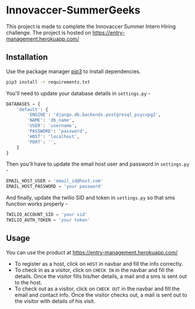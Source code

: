 # Innovaccer-SummerGeeks

This project is made to complete the Innovaccer Summer Intern Hiring challenge. The project is hosted on https://entry-management.herokuapp.com/

## Installation

Use the package manager [pip3](https://pip.pypa.io/en/stable/) to install dependencies.

```bash
pip3 install -r requirements.txt
```

You'll need to update your database details in `settings.py` - 
```py
DATABASES = {
    'default': {
        'ENGINE': 'django.db.backends.postgresql_psycopg2',
        'NAME': 'db_name',
        'USER': 'username',
        'PASSWORD': 'password',
        'HOST': 'localhost',
        'PORT': '',
    }
}
```

Then you'll have to update the email host user and password in `settings.py` -
```py
EMAIL_HOST_USER = 'email_id@host.com'
EMAIL_HOST_PASSWORD = 'your password'
```

And finally, update the twilio SID and token in `settings.py` so that sms function works properly -
```py
TWILIO_ACCOUNT_SID = 'your sid'
TWILIO_AUTH_TOKEN = 'your token'
```

## Usage

You can use the product at https://entry-management.herokuapp.com/
- To register as a host, click on `HOST` in navbar and fill the info correctly.
- To check in as a visitor, click on `CHECK IN` in the navbar and fill the details. Once the visitor fills his/her details, a mail and a sms is sent out to the host.
- To check out as a visitor, click on `CHECK OUT` in the navbar and fill the email and contact info. Once the visitor checks out, a mail is sent out to the visitor with details of his visit.
